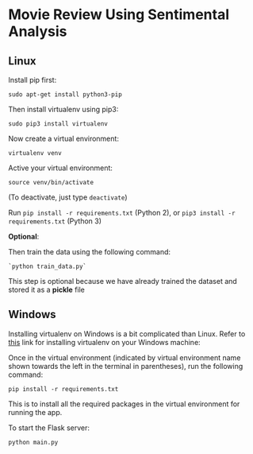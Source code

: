 # Movie Review Using Sentimental Analysis

## Linux

Install pip first:

`sudo apt-get install python3-pip`

Then install virtualenv using pip3:

`sudo pip3 install virtualenv`

Now create a virtual environment:

`virtualenv venv`

Active your virtual environment:

`source venv/bin/activate`

(To deactivate, just type `deactivate`)

Run `pip install -r requirements.txt` (Python 2), or `pip3 install -r requirements.txt` (Python 3)

**Optional**:

Then train the data using the following command:

    `python train_data.py`

This step is optional because we have already trained the dataset and stored it as a **pickle** file

## Windows

Installing virtualenv on Windows is a bit complicated than Linux. Refer to [this](http://timmyreilly.azurewebsites.net/python-pip-virtualenv-installation-on-windows/) link for installing virtualenv on your Windows machine:

Once in the virtual environment (indicated by virtual environment name shown towards the left in the terminal in parentheses), run the following command:

`pip install -r requirements.txt`

This is to install all the required packages in the virtual environment for running the app.

To start the Flask server:

`python main.py`